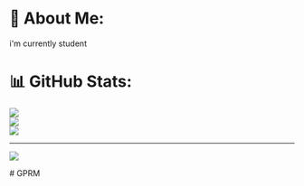 # 💫 About Me:
i'm currently student<br>

# 📊 GitHub Stats:
![](https://github-readme-stats.vercel.app/api?username=mhaikalalmacca&theme=dark&hide_border=false&include_all_commits=false&count_private=false)<br/>
![](https://nirzak-streak-stats.vercel.app/?user=mhaikalalmacca&theme=dark&hide_border=false)<br/>
![](https://github-readme-stats.vercel.app/api/top-langs/?username=mhaikalalmacca&theme=dark&hide_border=false&include_all_commits=false&count_private=false&layout=compact)

---
[![](https://visitcount.itsvg.in/api?id=mhaikalalmacca&icon=0&color=0)](https://visitcount.itsvg.in)

<!-- Proudly created with GPRM ( https://gprm.itsvg.in ) --># GPRM
